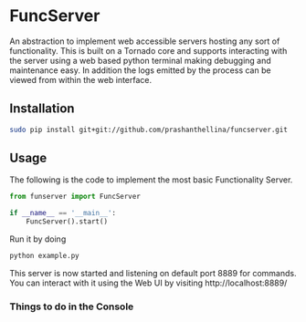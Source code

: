 FuncServer
==========

An abstraction to implement web accessible servers hosting any sort of functionality. This is built on a Tornado core and supports interacting with the server using a web based python terminal making debugging and maintenance easy. In addition the logs emitted by the process can be viewed from within the web interface.

Installation
------------
``` bash
sudo pip install git+git://github.com/prashanthellina/funcserver.git
```

Usage
-----

The following is the code to implement the most basic Functionality Server.

``` python
from funserver import FuncServer

if __name__ == '__main__':
    FuncServer().start()
```

Run it by doing

``` bash
python example.py
```

This server is now started and listening on default port 8889 for commands. You can interact with it using the Web UI by visiting http://localhost:8889/

### Things to do in the Console



